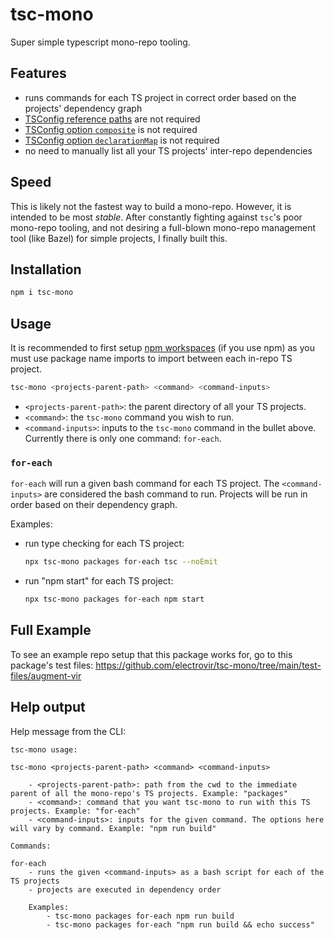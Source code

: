 # tsc-mono

Super simple typescript mono-repo tooling.

## Features

-   runs commands for each TS project in correct order based on the projects' dependency graph
-   [TSConfig reference paths](https://www.typescriptlang.org/docs/handbook/project-references.html) are not required
-   [TSConfig option `composite`](https://www.typescriptlang.org/tsconfig#composite) is not required
-   [TSConfig option `declarationMap`](https://www.typescriptlang.org/tsconfig#declarationMap) is not required
-   no need to manually list all your TS projects' inter-repo dependencies

## Speed

This is likely not the fastest way to build a mono-repo. However, it is intended to be most _stable_. After constantly fighting against `tsc`'s poor mono-repo tooling, and not desiring a full-blown mono-repo management tool (like Bazel) for simple projects, I finally built this.

## Installation

```bash
npm i tsc-mono
```

## Usage

It is recommended to first setup [npm workspaces](https://docs.npmjs.com/cli/using-npm/workspaces) (if you use npm) as you must use package name imports to import between each in-repo TS project.

```bash
tsc-mono <projects-parent-path> <command> <command-inputs>
```

-   `<projects-parent-path>`: the parent directory of all your TS projects.
-   `<command>`: the `tsc-mono` command you wish to run.
-   `<command-inputs>`: inputs to the `tsc-mono` command in the bullet above. Currently there is only one command: `for-each`.

### `for-each`

`for-each` will run a given bash command for each TS project. The `<command-inputs>` are considered the bash command to run. Projects will be run in order based on their dependency graph.

Examples:

-   run type checking for each TS project:
    ```bash
    npx tsc-mono packages for-each tsc --noEmit
    ```
-   run "npm start" for each TS project:
    ```bash
    npx tsc-mono packages for-each npm start
    ```

## Full Example

To see an example repo setup that this package works for, go to this package's test files: https://github.com/electrovir/tsc-mono/tree/main/test-files/augment-vir

## Help output

Help message from the CLI:

```
tsc-mono usage:

tsc-mono <projects-parent-path> <command> <command-inputs>

    - <projects-parent-path>: path from the cwd to the immediate parent of all the mono-repo's TS projects. Example: "packages"
    - <command>: command that you want tsc-mono to run with this TS projects. Example: "for-each"
    - <command-inputs>: inputs for the given command. The options here will vary by command. Example: "npm run build"

Commands:

for-each
    - runs the given <command-inputs> as a bash script for each of the TS projects
    - projects are executed in dependency order

    Examples:
        - tsc-mono packages for-each npm run build
        - tsc-mono packages for-each "npm run build && echo success"

```
